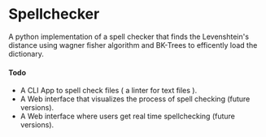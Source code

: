 # Spellchecker

A python implementation of a spell checker that finds the Levenshtein's distance using wagner fisher algorithm and BK-Trees to efficently load the dictionary.

#### Todo
- A CLI App to spell check files ( a linter for text files ).
- A Web interface that visualizes the process of spell checking (future versions).
- A Web interface where users get real time spellchecking (future versions).



